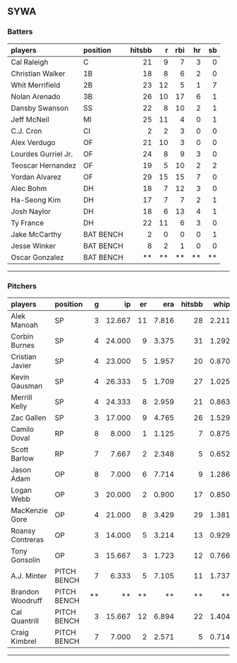 ## SYWA

### Batters

 
|players             |position  | hitsbb|  r| rbi| hr| sb| 
|:-------------------|:---------|------:|--:|---:|--:|--:| 
|Cal Raleigh         |C         |     21|  9|   7|  3|  0| 
|Christian Walker    |1B        |     18|  8|   6|  2|  0| 
|Whit Merrifield     |2B        |     23| 12|   5|  1|  7| 
|Nolan Arenado       |3B        |     26| 10|  17|  6|  1| 
|Dansby Swanson      |SS        |     22|  8|  10|  2|  1| 
|Jeff McNeil         |MI        |     25| 11|   4|  0|  1| 
|C.J. Cron           |CI        |      2|  2|   3|  0|  0| 
|Alex Verdugo        |OF        |     21| 10|   3|  0|  0| 
|Lourdes Gurriel Jr. |OF        |     24|  8|   9|  3|  0| 
|Teoscar Hernandez   |OF        |     19|  5|  10|  2|  2| 
|Yordan Alvarez      |OF        |     29| 15|  15|  7|  0| 
|Alec Bohm           |DH        |     18|  7|  12|  3|  0| 
|Ha-Seong Kim        |DH        |     17|  7|   7|  2|  1| 
|Josh Naylor         |DH        |     18|  6|  13|  4|  1| 
|Ty France           |DH        |     22| 11|   6|  3|  0| 
|Jake McCarthy       |BAT BENCH |      2|  0|   0|  0|  1| 
|Jesse Winker        |BAT BENCH |      8|  2|   1|  0|  0| 
|Oscar Gonzalez      |BAT BENCH |     **| **|  **| **| **| 


* * *

### Pitchers

 
|players          |position    |  g|     ip| er|   era| hitsbb|  whip| so|  w| sv| 
|:----------------|:-----------|--:|------:|--:|-----:|------:|-----:|--:|--:|--:| 
|Alek Manoah      |SP          |  3| 12.667| 11| 7.816|     28| 2.211| 14|  0|  0| 
|Corbin Burnes    |SP          |  4| 24.000|  9| 3.375|     31| 1.292| 27|  1|  0| 
|Cristian Javier  |SP          |  4| 23.000|  5| 1.957|     20| 0.870| 24|  4|  0| 
|Kevin Gausman    |SP          |  4| 26.333|  5| 1.709|     27| 1.025| 31|  1|  0| 
|Merrill Kelly    |SP          |  4| 24.333|  8| 2.959|     21| 0.863| 29|  3|  0| 
|Zac Gallen       |SP          |  3| 17.000|  9| 4.765|     26| 1.529| 11|  1|  0| 
|Camilo Doval     |RP          |  8|  8.000|  1| 1.125|      7| 0.875| 14|  0|  6| 
|Scott Barlow     |RP          |  7|  7.667|  2| 2.348|      5| 0.652|  9|  2|  2| 
|Jason Adam       |OP          |  8|  7.000|  6| 7.714|      9| 1.286| 10|  1|  3| 
|Logan Webb       |OP          |  3| 20.000|  2| 0.900|     17| 0.850| 21|  1|  0| 
|MacKenzie Gore   |OP          |  4| 21.000|  8| 3.429|     29| 1.381| 26|  0|  0| 
|Roansy Contreras |OP          |  3| 14.000|  5| 3.214|     13| 0.929|  5|  0|  0| 
|Tony Gonsolin    |OP          |  3| 15.667|  3| 1.723|     12| 0.766| 13|  2|  0| 
|A.J. Minter      |PITCH BENCH |  7|  6.333|  5| 7.105|     11| 1.737|  8|  0|  0| 
|Brandon Woodruff |PITCH BENCH | **|     **| **|    **|     **|    **| **| **| **| 
|Cal Quantrill    |PITCH BENCH |  3| 15.667| 12| 6.894|     22| 1.404| 10|  0|  0| 
|Craig Kimbrel    |PITCH BENCH |  7|  7.000|  2| 2.571|      5| 0.714| 13|  2|  4| 


* * *


